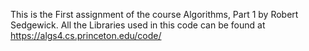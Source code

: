This is the First assignment of the course Algorithms, Part 1 by Robert Sedgewick. 
All the Libraries used in this code can be found at https://algs4.cs.princeton.edu/code/
